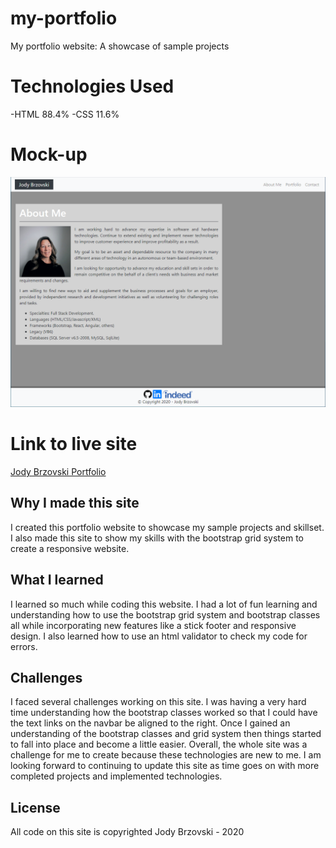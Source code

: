 # my-portfolio
My portfolio website: A showcase of sample projects

# Technologies Used
-HTML 88.4%
-CSS 11.6%

# Mock-up
![alt text](assets/images/screenshot.png)

# Link to live site
[Jody Brzovski Portfolio](https://jodybrzo.github.io/my-portfolio/index.html)

## Why I made this site
I created this portfolio website to showcase my sample projects and skillset.  I also made this site to show my skills with the bootstrap grid system to create a responsive website.


## What I learned
I learned so much while coding this website.  I had a lot of fun learning and understanding how to use the bootstrap grid system and bootstrap classes all while incorporating new features like a stick footer and responsive design.  I also learned how to use an html validator to check my code for errors.


## Challenges 
I faced several challenges working on this site.  I was having a very hard time understanding how the bootstrap classes worked so that I could have the text links on the navbar be aligned to the right.  Once I gained an understanding of the bootstrap classes and grid system then things started to fall into place and become a little easier. Overall, the whole site was a challenge for me to create because these technologies are new to me. I am looking forward to continuing to update this site as time goes on with more completed projects and implemented technologies.


## License
All code on this site is copyrighted Jody Brzovski - 2020 

